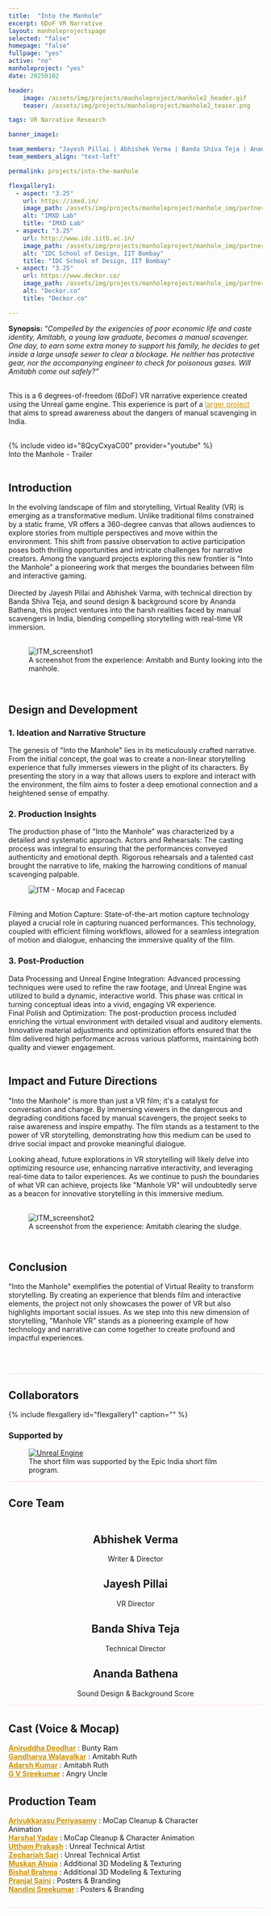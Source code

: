 ```yaml
---
title:  "Into the Manhole"
excerpt: 6DoF VR Narrative
layout: manholeprojectspage   
selected: "false"
homepage: "false"
fullpage: "yes"
active: "no"
manholeproject: "yes"
date: 20250102

header:
    image: /assets/img/projects/manholeproject/manhole2_header.gif
    teaser: /assets/img/projects/manholeproject/manhole2_teaser.png

tags: VR Narrative Research

banner_image1: 

team_members: "Jayesh Pillai | Abhishek Verma | Banda Shiva Teja | Ananda Bathena"
team_members_align: "text-left"

permalink: projects/into-the-manhole

flexgallery1:
  - aspect: "3.25"
    url: https://imxd.in/
    image_path: /assets/img/projects/manholeproject/manhole_img/partners_logo_imxdlab.png
    alt: "IMXD Lab"
    title: "IMXD Lab"
  - aspect: "3.25"
    url: http://www.idc.iitb.ac.in/
    image_path: /assets/img/projects/manholeproject/manhole_img/partners_logo_idc.png
    alt: "IDC School of Design, IIT Bombay"
    title: "IDC School of Design, IIT Bombay"
  - aspect: "3.25"
    url: https://www.deckor.co/
    image_path: /assets/img/projects/manholeproject/manhole_img/partners_logo_deckor.png
    alt: "Deckor.co"
    title: "Deckor.co"    

---
```


<strong>Synopsis: </strong> <i>“Compelled by the exigencies of poor economic life and caste identity, Amitabh, a young law graduate, becomes a manual scavenger. One day, to earn some extra money to support his family, he decides to get inside a large unsafe sewer to clear a blockage. He neither has protective gear, nor the accompanying engineer to check for poisonous gases. Will Amitabh come out safely?”</i>
<br><br>

This is a 6 degrees-of-freedom (6DoF) VR narrative experience created using the Unreal game engine. This experience is part of a
<a href="https://imxd.in/manhole-project" target="_blank" style="color:#cc9200;">larger project</a> that aims to spread awareness about the dangers of manual scavenging in India.

<br>
{% include video id="8QcyCxyaC00" provider="youtube" %}
<figcaption>Into the Manhole - Trailer</figcaption>
<br>


## Introduction

In the evolving landscape of film and storytelling, Virtual Reality (VR) is emerging as a transformative medium. Unlike traditional films constrained by a static frame, VR offers a 360-degree canvas that allows audiences to explore stories from multiple perspectives and move within the environment. This shift from passive observation to active participation poses both thrilling opportunities and intricate challenges for narrative creators. Among the vanguard projects exploring this new frontier is "Into the Manhole" a pioneering work that merges the boundaries between film and interactive gaming.
<br><br>
Directed by Jayesh Pillai and Abhishek Varma, with technical direction by Banda Shiva Teja, and sound design & background score by Ananda Bathena, this project ventures into the harsh realities faced by manual scavengers in India, blending compelling storytelling with real-time VR immersion.
<br><br>

<figure class="align-center" style="width:100%;">
  <img src="{{ site.url }}{{ site.baseurl }}/assets/img/projects/manholeproject/ITM_img/ITM_screenshot1.jpg" alt="ITM_screenshot1">
  <figcaption>A screenshot from the experience: Amitabh and Bunty looking into the manhole.</figcaption>
</figure> 
<br>

## Design and Development

### 1. Ideation and Narrative Structure

The genesis of "Into the Manhole" lies in its meticulously crafted narrative. From the initial concept, the goal was to create a non-linear storytelling experience that fully immerses viewers in the plight of its characters. By presenting the story in a way that allows users to explore and interact with the environment, the film aims to foster a deep emotional connection and a heightened sense of empathy.

### 2. Production Insights

The production phase of "Into the Manhole" was characterized by a detailed and systematic approach.
Actors and Rehearsals: The casting process was integral to ensuring that the performances conveyed authenticity and emotional depth. Rigorous rehearsals and a talented cast brought the narrative to life, making the harrowing conditions of manual scavenging palpable. 

<figure class="align-center" style="width:100%;">
  <img src="{{ site.url }}{{ site.baseurl }}/assets/img/projects/manholeproject/ITM_img/ITM_mocap.jpg" alt="ITM - Mocap and Facecap">
</figure>
<br>
Filming and Motion Capture: State-of-the-art motion capture technology played a crucial role in capturing nuanced performances. This technology, coupled with efficient filming workflows, allowed for a seamless integration of motion and dialogue, enhancing the immersive quality of the film.
<br>

### 3. Post-Production

Data Processing and Unreal Engine Integration: Advanced processing techniques were used to refine the raw footage, and Unreal Engine was utilized to build a dynamic, interactive world. This phase was critical in turning conceptual ideas into a vivid, engaging VR experience.
<br>
Final Polish and Optimization: The post-production process included enriching the virtual environment with detailed visual and auditory elements. Innovative material adjustments and optimization efforts ensured that the film delivered high performance across various platforms, maintaining both quality and viewer engagement.
<br><br>

## Impact and Future Directions

"Into the Manhole" is more than just a VR film; it's a catalyst for conversation and change. By immersing viewers in the dangerous and degrading conditions faced by manual scavengers, the project seeks to raise awareness and inspire empathy. The film stands as a testament to the power of VR storytelling, demonstrating how this medium can be used to drive social impact and provoke meaningful dialogue.

Looking ahead, future explorations in VR storytelling will likely delve into optimizing resource use, enhancing narrative interactivity, and leveraging real-time data to tailor experiences. As we continue to push the boundaries of what VR can achieve, projects like "Manhole VR" will undoubtedly serve as a beacon for innovative storytelling in this immersive medium.
<br><br>

<figure class="align-center" style="width:100%;">
  <img src="{{ site.url }}{{ site.baseurl }}/assets/img/projects/manholeproject/ITM_img/ITM_screenshot2.jpg" alt="ITM_screenshot2">
  <figcaption>A screenshot from the experience: Amitabh clearing the sludge.</figcaption>
</figure> 
<br>

## Conclusion

"Into the Manhole" exemplifies the potential of Virtual Reality to transform storytelling. By creating an experience that blends film and interactive elements, the project not only showcases the power of VR but also highlights important social issues. As we step into this new dimension of storytelling, "Manhole VR" stands as a pioneering example of how technology and narrative can come together to create profound and impactful experiences.
<br><br>

<br>

<hr style="height:1px;border-width:0;color:#fcd5ce;background-color:#fcd5ce">

## Collaborators

  {% include flexgallery id="flexgallery1" caption="" %}


### Supported by

<figure style="width:100%; max-width:200px; margin-bottom: 0px;">
  <a href="https://www.unrealengine.com/" target="_blank">
  <img src="{{ site.url }}{{ site.baseurl }}/assets/img/projects/manholeproject/manhole_img/unreal.png" alt="Unreal Engine">
  </a>
</figure>

<figure style="margin-top: 0px;">
      <figcaption>The short film was supported by the Epic India short film program.</figcaption>
</figure>

<hr style="height:1px;border-width:0;color:#fcd5ce;background-color:#fcd5ce">

## Core Team

<div class="people" style="display:grid">

  <div class="entries-grid">

  <div class="people_grid__item_4">
  <article class="people__item" itemscope="" itemtype="https://schema.org/CreativeWork">  
  <div class="people__item-teaser" style="background-image: url(/assets/img/projects/manholeproject/manhole_img_people/ITM_abhishek.png); background-size: cover;background-position: center;">
  </div>
  <h2 class="people__item-title" itemprop="headline"  style="text-align: center;">Abhishek Verma</h2>
  <p style="margin-bottom: 0px; text-align: center;" class="people__item-excerpt" itemprop="description">Writer & Director</p>
  </article>
  </div>

  <div class="people_grid__item_4">
  <article class="people__item" itemscope="" itemtype="https://schema.org/CreativeWork">  
  <div class="people__item-teaser" style="background-image: url(/assets/img/projects/manholeproject/manhole_img_people/ITM_jayesh.png); background-size: cover;background-position: center;">
  </div>
  <h2 class="people__item-title" itemprop="headline"  style="text-align: center;">Jayesh Pillai</h2>
  <p style="margin-bottom: 0px; text-align: center;" class="people__item-excerpt" itemprop="description">VR Director</p>
  </article>
  </div>

  <div class="people_grid__item_4">
  <article class="people__item" itemscope="" itemtype="https://schema.org/CreativeWork">  
  <div class="people__item-teaser" style="background-image: url(/assets/img/projects/manholeproject/manhole_img_people/ITM_shiva.png); background-size: cover;background-position: center;">
  </div>
  <h2 class="people__item-title" itemprop="headline"  style="text-align: center;">Banda Shiva Teja</h2>
  <p style="margin-bottom: 0px; text-align: center;" class="people__item-excerpt" itemprop="description">Technical Director</p>
  </article>
  </div>

  <div class="people_grid__item_4">
  <article class="people__item" itemscope="" itemtype="https://schema.org/CreativeWork">  
  <div class="people__item-teaser" style="background-image: url(/assets/img/projects/manholeproject/manhole_img_people/ITM_ananda.png); background-size: cover;background-position: center;">
  </div>
  <h2 class="people__item-title" itemprop="headline"  style="text-align: center;">Ananda Bathena</h2>
  <p style="margin-bottom: 0px; text-align: center;" class="people__item-excerpt" itemprop="description">Sound Design & Background Score</p>
  </article>
  </div>


  </div>

</div>

<hr style="height:1px;border-width:0;color:#fcd5ce;background-color:#fcd5ce">

<div style="margin-top: 0px; padding-bottom: 0px; padding-right: 60px;padding-left: 0; display: inline-block; vertical-align : top;">
  <h2 id="page-title" class="page__title" style="margin-top: 20px;">Cast (Voice & Mocap)</h2>
  <p>
    <a href="https://www.linkedin.com/in/aniruddha-deodhar-040534223?" target="_blank" style="color:#cc9200"><b>Aniruddha Deodhar</b></a> : Bunty Ram<br>
    <a href="https://www.linkedin.com/in/adarsh-kumar-85a91a272/" target="_blank" style="color:#cc9200;"><b>Gandharva Walavalkar</b></a> : Amitabh Ruth<br>
    <a href="https://www.linkedin.com/in/adarsh-kumar-85a91a272/" target="_blank" style="color:#cc9200;"><b>Adarsh Kumar</b></a> : Amitabh Ruth<br>
    <a href="http://linkedin.com/in/gvsree" target="_blank" style="color:#cc9200;"><b>G V Sreekumar</b></a> : Angry Uncle<br>
  </p>
</div>  

<div style="margin-top: 0px; padding-bottom: 0px; padding-right: 60px;padding-left: 0; display: inline-block; vertical-align : top;">
  <h2 id="page-title" class="page__title" style="margin-top: 20px;">Production Team</h2>
  <p>
    <a href="https://www.linkedin.com/in/artarivu/" target="_blank" style="color:#cc9200;"><b>Arivukkarasu Periyasamy</b></a> : MoCap Cleanup & Character Animation<br>
    <a href="https://www.linkedin.com/in/harshal-yadav-125a8a195/" target="_blank" style="color:#cc9200;"><b>Harshal Yadav</b></a> : MoCap Cleanup & Character Animation<br>
    <a href="https://www.linkedin.com/in/uttham-prakash-926024286/" target="_blank" style="color:#cc9200;"><b>Uttham Prakash</b></a> : Unreal Technical Artist<br>
    <a href="https://www.linkedin.com/in/zecharia-s-490853261/" target="_blank" style="color:#cc9200;"><b>Zechariah Sari</b></a> : Unreal Technical Artist<br>
    <a href="https://www.linkedin.com/in/muskan-ahuja-918aab222/" target="_blank" style="color:#cc9200;"><b>Muskan Ahuja</b></a> : Additional 3D Modeling & Texturing<br>
    <a href="https://www.linkedin.com/in/bishal-brahma-543678312/" target="_blank" style="color:#cc9200;"><b>Bishal Brahma</b></a> : Additional 3D Modeling & Texturing<br>
    <a href="https://www.linkedin.com/in/pranjal-saini-609911225/" target="_blank" style="color:#cc9200;"><b>Pranjal Saini</b></a> : Posters & Branding<br>
    <a href="" target="_blank" style="color:#cc9200;"><b>Nandini Sreekumar</b></a> : Posters & Branding<br>
  </p>
</div>

<hr style="height:1px;border-width:0;color:#fcd5ce;background-color:#fcd5ce">


